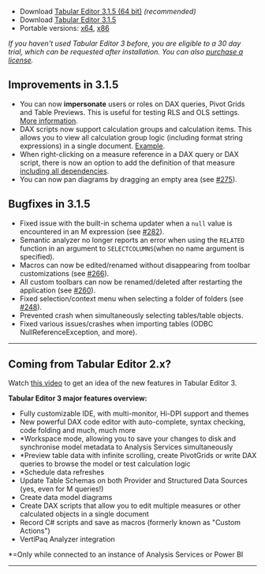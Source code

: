 ﻿- Download [Tabular Editor 3.1.5 (64 bit)](https://cdn.tabulareditor.com/files/TabularEditor.3.1.5.x64.msi) *(recommended)*
- Download [Tabular Editor 3.1.5](https://cdn.tabulareditor.com/files/TabularEditor.3.1.5.x86.msi)
- Portable versions: [x64](https://cdn.tabulareditor.com/files/TabularEditor.3.1.5.x64.zip), [x86](https://cdn.tabulareditor.com/files/TabularEditor.3.1.5.x86.zip)

*If you haven't used Tabular Editor 3 before, you are eligible to a 30 day trial, which can be requested after installation. You can also [purchase a license](https://tabulareditor.com/#licensing).*

## Improvements in 3.1.5

- You can now **impersonate** users or roles on DAX queries, Pivot Grids and Table Previews. This is useful for testing RLS and OLS settings. [More information](https://docs.tabulareditor.com/onboarding/refresh-preview-query.html#impersonation).
- DAX scripts now support calculation groups and calculation items. This allows you to view all calculation group logic (including format string expressions) in a single document. [Example](https://docs.tabulareditor.com/onboarding/dax-script-introduction.html#example-3-calculation-group).
- When right-clicking on a measure reference in a DAX query or DAX script, there is now an option to add the definition of that measure [including all dependencies](https://docs.tabulareditor.com/onboarding/dax-script-introduction.html#define-measures).
- You can now pan diagrams by dragging an empty area (see [#275](https://github.com/TabularEditor/TabularEditor3/issues/275)).

## Bugfixes in 3.1.5

- Fixed issue with the built-in schema updater when a `null` value is encountered in an M expression (see [#282](https://github.com/TabularEditor/TabularEditor3/issues/282)).
- Semantic analyzer no longer reports an error when using the `RELATED` function in an argument to `SELECTCOLUMNS`(when no name argument is specified).
- Macros can now be edited/renamed without disappearing from toolbar customizations (see [#266](https://github.com/TabularEditor/TabularEditor3/issues/266)).
- All custom toolbars can now be renamed/deleted after restarting the application (see [#260](https://github.com/TabularEditor/TabularEditor3/issues/260)).
- Fixed selection/context menu when selecting a folder of folders (see [#248](https://github.com/TabularEditor/TabularEditor3/issues/248)).
- Prevented crash when simultaneously selecting tables/table objects.
- Fixed various issues/crashes when importing tables (ODBC NullReferenceException, and more).

---
## Coming from Tabular Editor 2.x?

Watch [this video](https://www.youtube.com/watch?v=pt3DdcjfImY) to get an idea of the new features in Tabular Editor 3.

**Tabular Editor 3 major features overview:**
- Fully customizable IDE, with multi-monitor, Hi-DPI support and themes
- New powerful DAX code editor with auto-complete, syntax checking, code folding and much, much more
- *Workspace mode, allowing you to save your changes to disk and synchronise model metadata to Analysis Services simultaneously
- *Preview table data with infinite scrolling, create PivotGrids or write DAX queries to browse the model or test calculation logic
- *Schedule data refreshes
- Update Table Schemas on both Provider and Structured Data Sources (yes, even for M queries!)
- Create data model diagrams
- Create DAX scripts that allow you to edit multiple measures or other calculated objects in a single document
- Record C# scripts and save as macros (formerly known as "Custom Actions")
- VertiPaq Analyzer integration

*=Only while connected to an instance of Analysis Services or Power BI

---